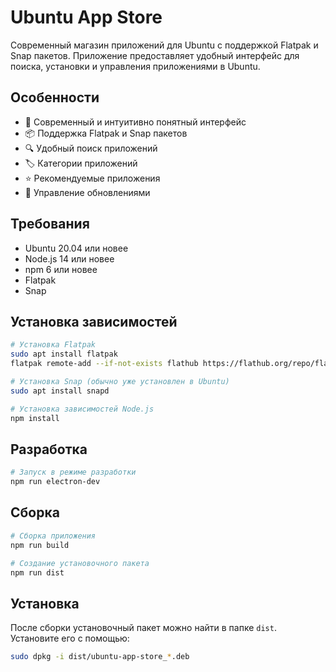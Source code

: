 # Ubuntu App Store

Современный магазин приложений для Ubuntu с поддержкой Flatpak и Snap пакетов. Приложение предоставляет удобный интерфейс для поиска, установки и управления приложениями в Ubuntu.

## Особенности

- 🎨 Современный и интуитивно понятный интерфейс
- 📦 Поддержка Flatpak и Snap пакетов
- 🔍 Удобный поиск приложений
- 🏷️ Категории приложений
- ⭐ Рекомендуемые приложения
- 🔄 Управление обновлениями

## Требования

- Ubuntu 20.04 или новее
- Node.js 14 или новее
- npm 6 или новее
- Flatpak
- Snap

## Установка зависимостей

```bash
# Установка Flatpak
sudo apt install flatpak
flatpak remote-add --if-not-exists flathub https://flathub.org/repo/flathub.flatpakrepo

# Установка Snap (обычно уже установлен в Ubuntu)
sudo apt install snapd

# Установка зависимостей Node.js
npm install
```

## Разработка

```bash
# Запуск в режиме разработки
npm run electron-dev
```

## Сборка

```bash
# Сборка приложения
npm run build

# Создание установочного пакета
npm run dist
```

## Установка

После сборки установочный пакет можно найти в папке `dist`. Установите его с помощью:

```bash
sudo dpkg -i dist/ubuntu-app-store_*.deb
```
